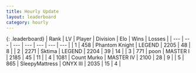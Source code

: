 ```yaml
---
title: Hourly Update
layout: leaderboard
category: hourly
---
```


{: .leaderboard}
| Rank | LV | Player | Division | Elo | Wins | Losses |
| --- | --- | --- | --- | --- | --- | --- |
| <span data-change="0">1</span> | 458 | <span title="ID: 742939">Phantom Knight</span> | LEGEND | <span data-change="0">2205</span> | <span data-change="0">48</span> | <span data-change="0">8</span> |
| <span data-change="0">2</span> | 2271 | <span title="ID: 353063">Sktima</span> | LEGEND | <span data-change="0">2204</span> | <span data-change="0">39</span> | <span data-change="0">14</span> |
| <span data-change="0">3</span> | 771 | <span title="ID: 540690">poon</span> | MASTER I | <span data-change="0">2185</span> | <span data-change="0">45</span> | <span data-change="0">11</span> |
| <span data-change="0">4</span> | 1081 | <span title="ID: 498323">Count Murko</span> | MASTER IV | <span data-change="9">2100</span> | <span data-change="1">28</span> | <span data-change="0">9</span> |
| <span data-change="0">5</span> | 865 | <span title="ID: 153129">SleepyMattress</span> | ONYX III | <span data-change="0">2035</span> | <span data-change="0">15</span> | <span data-change="0">4</span> |